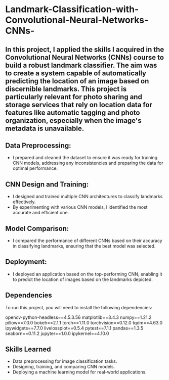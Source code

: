 # Landmark-Classification-with-Convolutional-Neural-Networks-CNNs-

## In this project, I applied the skills I acquired in the Convolutional Neural Networks (CNNs) course to build a robust landmark classifier. The aim was to create a system capable of automatically predicting the location of an image based on discernible landmarks. This project is particularly relevant for photo sharing and storage services that rely on location data for features like automatic tagging and photo organization, especially when the image's metadata is unavailable.

## Data Preprocessing:

* I prepared and cleaned the dataset to ensure it was ready for training CNN models, addressing any inconsistencies and preparing the data for optimal performance.

## CNN Design and Training:
* I designed and trained multiple CNN architectures to classify landmarks effectively.
* By experimenting with various CNN models, I identified the most accurate and efficient one.

## Model Comparison:
* I compared the performance of different CNNs based on their accuracy in classifying landmarks, ensuring that the best model was selected.

## Deployment:
* I deployed an application based on the top-performing CNN, enabling it to predict the location of images based on the landmarks depicted.

## Dependencies
To run this project, you will need to install the following dependencies:

opencv-python-headless==4.5.3.56
matplotlib==3.4.3
numpy==1.21.2
pillow==7.0.0
bokeh==2.1.1
torch==1.11.0
torchvision==0.12.0
tqdm==4.63.0
ipywidgets==7.7.0
livelossplot==0.5.4
pytest==7.1.1
pandas==1.3.5
seaborn==0.11.2
jupyter==1.0.0
ipykernel==4.10.0

## Skills Learned
* Data preprocessing for image classification tasks.
* Designing, training, and comparing CNN models.
* Deploying a machine learning model for real-world applications.
